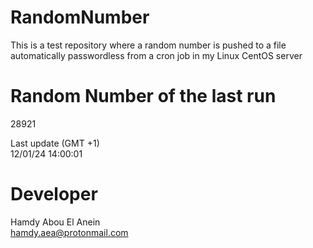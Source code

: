 # RandomNumber    
This is a test repository where a random number is pushed to a file automatically passwordless from a cron job in my Linux CentOS server    
# Random Number of the last run   
28921
      
Last update (GMT +1)    
12/01/24 14:00:01
# Developer    
Hamdy Abou El Anein   
hamdy.aea@protonmail.com
